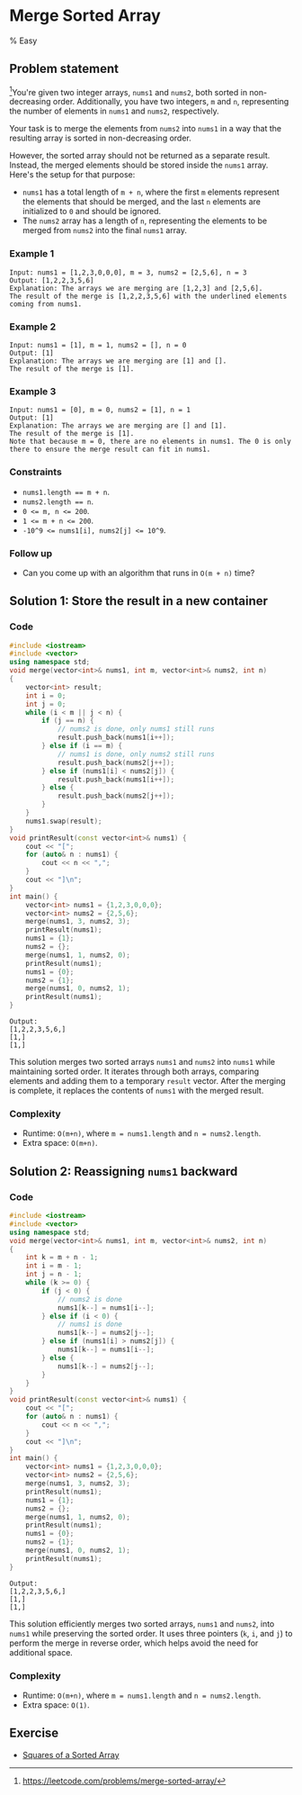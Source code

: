 # Merge Sorted Array
% Easy
## Problem statement

[^url]You're given two integer arrays, `nums1` and `nums2`, both sorted in non-decreasing order. Additionally, you have two integers, `m` and `n`, representing the number of elements in `nums1` and `nums2`, respectively.

Your task is to merge the elements from `nums2` into `nums1` in a way that the resulting array is sorted in non-decreasing order.

However, the sorted array should not be returned as a separate result. Instead, the merged elements should be stored inside the `nums1` array. Here's the setup for that purpose: 

* `nums1` has a total length of `m + n`, where the first `m` elements represent the elements that should be merged, and the last `n` elements are initialized to `0` and should be ignored. 
* The `nums2` array has a length of `n`, representing the elements to be merged from `nums2` into the final `nums1` array. 

[^url]: https://leetcode.com/problems/merge-sorted-array/ 
### Example 1
```text
Input: nums1 = [1,2,3,0,0,0], m = 3, nums2 = [2,5,6], n = 3
Output: [1,2,2,3,5,6]
Explanation: The arrays we are merging are [1,2,3] and [2,5,6].
The result of the merge is [1,2,2,3,5,6] with the underlined elements coming from nums1.
```

### Example 2
```text
Input: nums1 = [1], m = 1, nums2 = [], n = 0
Output: [1]
Explanation: The arrays we are merging are [1] and [].
The result of the merge is [1].
```

### Example 3
```text
Input: nums1 = [0], m = 0, nums2 = [1], n = 1
Output: [1]
Explanation: The arrays we are merging are [] and [1].
The result of the merge is [1].
Note that because m = 0, there are no elements in nums1. The 0 is only there to ensure the merge result can fit in nums1.
```

### Constraints

* `nums1.length == m + n`.
* `nums2.length == n`.
* `0 <= m, n <= 200`.
* `1 <= m + n <= 200`.
* `-10^9 <= nums1[i], nums2[j] <= 10^9`.
 

### Follow up
* Can you come up with an algorithm that runs in `O(m + n)` time?

## Solution 1: Store the result in a new container

### Code
```cpp
#include <iostream>
#include <vector>
using namespace std;
void merge(vector<int>& nums1, int m, vector<int>& nums2, int n) 
{
    vector<int> result;
    int i = 0;
    int j = 0;
    while (i < m || j < n) {
        if (j == n) { 
            // nums2 is done, only nums1 still runs
            result.push_back(nums1[i++]);
        } else if (i == m) {
            // nums1 is done, only nums2 still runs
            result.push_back(nums2[j++]);
        } else if (nums1[i] < nums2[j]) {
            result.push_back(nums1[i++]);
        } else {
            result.push_back(nums2[j++]);
        }
    }
    nums1.swap(result);
}
void printResult(const vector<int>& nums1) {
    cout << "[";
    for (auto& n : nums1) {
        cout << n << ",";
    }
    cout << "]\n";
}
int main() {
    vector<int> nums1 = {1,2,3,0,0,0};
    vector<int> nums2 = {2,5,6};
    merge(nums1, 3, nums2, 3);
    printResult(nums1);
    nums1 = {1};
    nums2 = {};
    merge(nums1, 1, nums2, 0);
    printResult(nums1);
    nums1 = {0};
    nums2 = {1};
    merge(nums1, 0, nums2, 1);
    printResult(nums1);
}
```
```text
Output:
[1,2,2,3,5,6,]
[1,]
[1,]
```

This solution merges two sorted arrays `nums1` and `nums2` into `nums1` while maintaining sorted order. It iterates through both arrays, comparing elements and adding them to a temporary `result` vector. After the merging is complete, it replaces the contents of `nums1` with the merged result. 

### Complexity

* Runtime: `O(m+n)`, where `m = nums1.length` and `n = nums2.length`.
* Extra space: `O(m+n)`.

## Solution 2: Reassigning `nums1` backward


### Code
```cpp
#include <iostream>
#include <vector>
using namespace std;
void merge(vector<int>& nums1, int m, vector<int>& nums2, int n) 
{    
    int k = m + n - 1;
    int i = m - 1;
    int j = n - 1;
    while (k >= 0) {
        if (j < 0) { 
            // nums2 is done
            nums1[k--] = nums1[i--];
        } else if (i < 0) { 
            // nums1 is done
            nums1[k--] = nums2[j--];
        } else if (nums1[i] > nums2[j]) {
            nums1[k--] = nums1[i--]; 
        } else {
            nums1[k--] = nums2[j--]; 
        }
    }
}
void printResult(const vector<int>& nums1) {
    cout << "[";
    for (auto& n : nums1) {
        cout << n << ",";
    }
    cout << "]\n";
}
int main() {
    vector<int> nums1 = {1,2,3,0,0,0};
    vector<int> nums2 = {2,5,6};
    merge(nums1, 3, nums2, 3);
    printResult(nums1);
    nums1 = {1};
    nums2 = {};
    merge(nums1, 1, nums2, 0);
    printResult(nums1);
    nums1 = {0};
    nums2 = {1};
    merge(nums1, 0, nums2, 1);
    printResult(nums1);
}
```
```text
Output:
[1,2,2,3,5,6,]
[1,]
[1,]
```

This solution efficiently merges two sorted arrays, `nums1` and `nums2`, into `nums1` while preserving the sorted order. It uses three pointers (`k`, `i`, and `j`) to perform the merge in reverse order, which helps avoid the need for additional space. 

### Complexity

* Runtime: `O(m+n)`, where `m = nums1.length` and `n = nums2.length`.
* Extra space: `O(1)`.

## Exercise
- [Squares of a Sorted Array](https://leetcode.com/problems/squares-of-a-sorted-array/)
